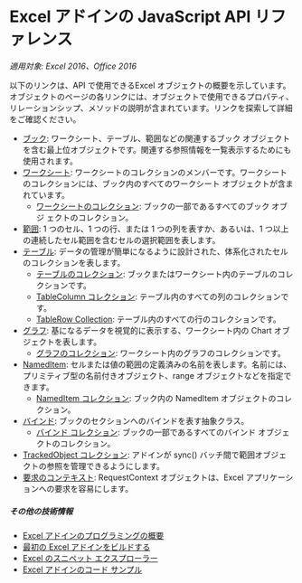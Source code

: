 # Excel アドインの JavaScript API リファレンス

_適用対象: Excel 2016、Office 2016_

以下のリンクは、API で使用できるExcel オブジェクトの概要を示しています。オブジェクトのページの各リンクには、オブジェクトで使用できるプロパティ、リレーションシップ、メソッドの説明が含まれています。リンクを探索して詳細をご確認ください。
	
* [ブック](resources/workbook.md): ワークシート、テーブル、範囲などの関連するブック オブジェクトを含む最上位オブジェクトです。関連する参照情報を一覧表示するためにも使用されます。 
* [ワークシート](resources/worksheet.md): ワークシートのコレクションのメンバーです。ワークシートのコレクションには、ブック内のすべてのワークシート オブジェクトが含まれています。
	* [ワークシートのコレクション](resources/worksheetcollection.md): ブックの一部であるすべてのブック オブジ ェクトのコレクション。 
* [範囲](resources/range.md): 1 つのセル、1 つの行、または 1 つの列を表すか、あるいは、1 つ以上の連続したセル範囲を含むセルの選択範囲を表します。  
* [テーブル](resources/table.md): データの管理が簡単になるように設計された、体系化されたセルのコレクションを表します。 
	* [テーブルのコレクション](resources/tablecollection.md): ブックまたはワークシート内のテーブルのコレクションです。 
	* [TableColumn コレクション](resources/tablecolumncollection.md): テーブル内のすべての列のコレクションです。 
	* [TableRow Collection](resources/tablerowcollection.md): テーブル内のすべての行のコレクションです。 
* [グラフ](resources/chart.md): 基になるデータを視覚的に表示する、ワークシート内の Chart オブジェクトを表します。   
	* [グラフのコレクション](resources/chartcollection.md): ワークシート内のグラフのコレクションです。	
* [NamedItem](resources/nameditem.md): セルまたは値の範囲の定義済みの名前を表します。名前には、プリミティブ型の名前付きオブジェクト、range オブジェクトなどを指定できます。
	* [NamedItem コレクション](resources/nameditemcollection.md): ブック内の NamedItem オブジェクトのコレクション。
* [バインド](resources/binding.md): ブックのセクションへのバインドを表す抽象クラス。
	* [バインド コレクション](resources/bindingcollection.md): ブックの一部であるすべてのバインド オブジェクトのコレクション。 
* [TrackedObject コレクション](resources/trackedobjectscollection.md): アドインが sync() バッチ間で範囲オブジェクトの参照を管理できるようにします。 
* [要求のコンテキスト](resources/requestcontext.md): RequestContext オブジェクトは、Excel アプリケーションへの要求を容易にします。


##### その他の技術情報

*  [Excel アドインのプログラミングの概要](excel-add-ins-programming-overview.md)
*  [最初の Excel アドインをビルドする](build-your-first-excel-add-in.md)
*  [Excel のスニペット エクスプローラー](http://officesnippetexplorer.azurewebsites.net/#/snippets/excel)
*  [Excel アドインのコード サンプル](excel-add-ins-code-samples.md) 


